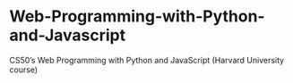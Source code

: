 # Web-Programming-with-Python-and-Javascript
CS50’s Web Programming with Python and JavaScript (Harvard University course)